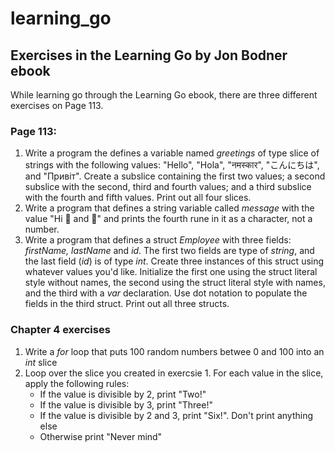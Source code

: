 # learning_go
## Exercises in the Learning Go by Jon Bodner ebook

While learning go through the Learning Go ebook, there are three different exercises on Page 113.

### Page 113:

1. Write a program the defines a variable named *greetings* of type slice of strings with the following values: "Hello", "Hola", "नमस्कार", "こんにちは", and "Привіт". Create a subslice containing the first two values; a second subslice with the second, third and fourth values; and a third subslice with the fourth and fifth values. Print out all four slices.
2. Write a program that defines a string variable called *message* with the value "Hi 👩 and 👨" and prints the fourth rune in it as a character, not a number.
3. Write a program that defines a struct *Employee* with three fields: *firstName, lastName* and *id*. The first two fields are type of *string*, and the last field (*id*) is of type *int*. Create three instances of this struct using whatever values you'd like. Initialize the first one using the struct literal style without names, the second using the struct literal style with names, and the third with a *var* declaration. Use dot notation to populate the fields in the third struct. Print out all three structs.


### Chapter 4 exercises
1. Write a *for* loop that puts 100 random numbers betwee 0 and 100 into an *int* slice
2. Loop over the slice you created in exercsie 1. For each value in the slice, apply the following rules:
    - If the value is divisible by 2, print "Two!"
    - If the value is divisible by 3, print "Three!"
    - If the value is divisible by 2 and 3, print "Six!". Don't print anything else
    - Otherwise print "Never mind"
